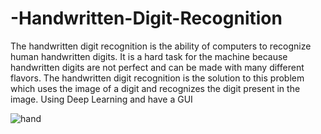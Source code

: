 # -Handwritten-Digit-Recognition
The handwritten digit recognition is the ability of computers to recognize human handwritten digits. It is a hard task for the machine because handwritten digits are not perfect and can be made with many different flavors. The handwritten digit recognition is the solution to this problem which uses the image of a digit and recognizes the digit present in the image. Using Deep Learning and have a GUI

![hand](https://github.com/heyy-riyan/-Handwritten-Digit-Recognition/assets/111027758/f825ce2c-ebb9-415c-a91c-6b50dbdef728)

